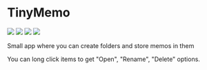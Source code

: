 TinyMemo
========
![](//Screenshot_2014-07-31-20-08-20%5B1%5D.png) ![](//Screenshot_2014-07-31-20-07-21%5B1%5D.png) ![](//Screenshot_2014-07-31-20-08-04%5B1%5D.png) ![](//Screenshot_2014-07-31-20-07-33%5B1%5D.png)

Small app where you can create folders and store memos in them

You can long click items to get "Open", "Rename", "Delete" options.
